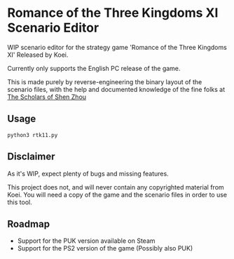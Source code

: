 # Romance of the Three Kingdoms XI Scenario Editor

WIP scenario editor for the strategy game 'Romance of the Three Kingdoms XI' Released by Koei.

Currently only supports the English PC release of the game.

This is made purely by reverse-engineering the binary layout of the scenario files, with the help and documented knowledge of the fine folks at [The Scholars of Shen Zhou](https://the-scholars.com/)

## Usage
`python3 rtk11.py`

## Disclaimer

As it's WIP, expect plenty of bugs and missing features.

This project does not, and will never contain any copyrighted material from Koei. You will need a copy of the game and the scenario files in order to use this tool.

## Roadmap

- Support for the PUK version available on Steam
- Support for the PS2 version of the game (Possibly also PUK)
